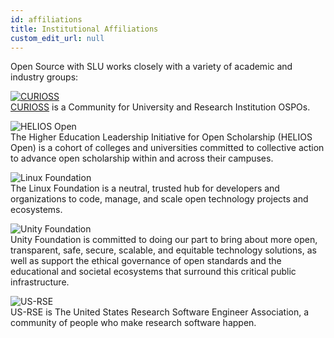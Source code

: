 ```yaml
---
id: affiliations
title: Institutional Affiliations
custom_edit_url: null
---
```


Open Source with SLU works closely with a variety of academic and industry groups:

[![CURIOSS](/img/curioss.svg)<br/>
CURIOSS](https://curioss.org/) is a Community for University and Research Institution OSPOs.

![HELIOS Open](/img/helios_open.png)<br/>
The Higher Education Leadership Initiative for Open Scholarship (HELIOS Open) is a cohort of colleges and universities committed to collective action to advance open scholarship within and across their campuses. 

![Linux Foundation](/img/lf-stacked-color.png)<br/>
The Linux Foundation is a neutral, trusted hub for developers and organizations to code, manage, and scale open technology projects and ecosystems.

![Unity Foundation](/img/unity-foundation-logo.svg)<br/>
Unity Foundation is committed to doing our part to bring about more open, transparent, safe, secure, scalable, and equitable technology solutions, as well as support the ethical governance of open standards and the educational and societal ecosystems that surround this critical public infrastructure.

![US-RSE](/img/us-rse_logo_transparent.png)<br/>
US-RSE is The United States Research Software Engineer Association, a community of people who make research software happen.
